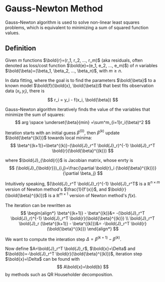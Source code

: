 # Gauss-Newton Method

Gauss–Newton algorithm is used to solve non-linear least squares problems, which is equivalent to minimizing a sum of squared function values.

## Definition

Given $m$ functions $\bold{r}=(r_1, r_2, ..., r_m)$ (aka residuals, often denoted as loss/cost function $\bold{e}=(e_1, e_2, ..., e_m)$) of $n$ variables $\bold{\beta}=(\beta_1, \beta_2, ..., \beta_n)$, with $m \ge n$.

In data fitting, where the goal is to find the parameters $\bold{\beta}$ to a known  model $\bold{f}(\bold{x}, \bold{\beta})$ that best fits observation data $(x_i, y_i)$, there is
$$
r_i = y_i - f(x_i, \bold{\beta})
$$ 

Gauss–Newton algorithm iteratively finds the value of the variables that minimize the sum of squares:
$$
arg \space \underset{\beta}{min} =\sum^m_{i=1}r_i(\beta)^2
$$

Iteration starts with an initial guess $\beta^{(0)}$, then $\beta^{(k)}$ update $\bold{\beta^{(k)}}$ towards local minima:
$$
\beta^{(k+1)}=\beta^{(k)}-(\bold{J}_r^T \bold{J}_r)^{-1} \bold{J}_r^T \bold{r}(\bold{\beta}^{(k)})
$$

where $\bold{J}_{\bold{r}}$ is Jacobian matrix, whose enrty is 
$$
(\bold{J}_{\bold{r}})_{i,j}=\frac{\partial \bold{r}_i (\bold{\beta}^{(k)})}{\partial \beta_j}
$$

Intuitively speaking, $(\bold{J}_r^T \bold{J}_r)^{-1} \bold{J}_r^T$ is a $\mathbb{R}^{n \times m}$ version of Newton method's $\frac{1}{f'(x)}$, and $\bold{r}(\bold{\beta}^{(k)})$ is a $\mathbb{R}^{m \times 1}$ version of Newton method's $f(x)$.

The iteration can be rewritten as
$$
\begin{align*}
\beta^{(k+1)} - \beta^{(k)}&=
-(\bold{J}_r^T \bold{J}_r)^{-1} \bold{J}_r^T \bold{r}(\bold{\beta}^{(k)})
\\ 
\bold{J}_r^T \bold{J}_r (\beta^{(k+1)} - \beta^{(k)})&=
-\bold{J}_r^T \bold{r}(\bold{\beta}^{(k)})
\end{align*}
$$

We want to compute the interation step $\Delta = \beta^{(k+1)} - \beta^{(k)}$. 

Now define $A=\bold{J}_r^T \bold{J}_r$, $\bold{x}=\Delta$ and $\bold{b}=-\bold{J}_r^T \bold{r}(\bold{\beta}^{(k)})$, iteration step $\bold{x}=\Delta$ can be found with 
$$
A\bold{x}=\bold{b}
$$
by methods such as QR Householder decomposition.
